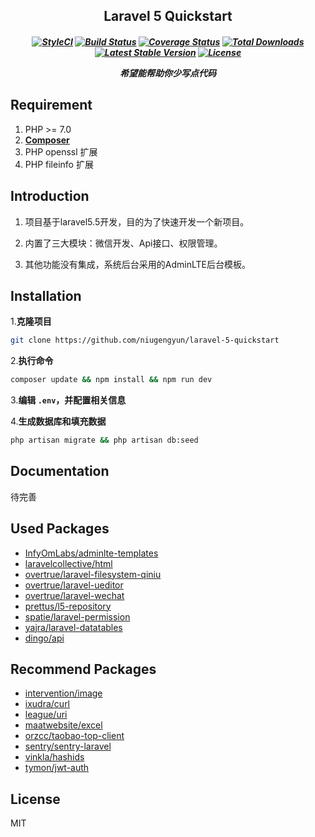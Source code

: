 <h2 align="center">Laravel 5 Quickstart<h5>
<p align="center">
<a href="https://styleci.io/repos/109128127"><img src="https://styleci.io/repos/109128127/shield?branch=master" alt="StyleCI"></a>
<a href="https://travis-ci.org/niugengyun/laravel-5-quickstart"><img src="https://travis-ci.org/niugengyun/laravel-5-quickstart.svg?branch=master" alt="Build Status"></a>
<a href='https://coveralls.io/github/niugengyun/laravel-5-quickstart?branch=master'><img src='https://coveralls.io/repos/github/niugengyun/laravel-5-quickstart/badge.svg?branch=master' alt='Coverage Status' /></a>
<a href="https://packagist.org/packages/niugengyun/laravel-5-quickstart"><img src="https://poser.pugx.org/niugengyun/laravel-5-quickstart/d/total.svg" alt="Total Downloads"></a>
<a href="https://packagist.org/packages/niugengyun/laravel-5-quickstart"><img src="https://poser.pugx.org/niugengyun/laravel-5-quickstart/v/stable.svg" alt="Latest Stable Version"></a>
<a href="https://packagist.org/packages/niugengyun/laravel-5-quickstart"><img src="https://poser.pugx.org/niugengyun/laravel-5-quickstart/license.svg" alt="License"></a>
</p>

<p align="center">
    <b>希望能帮助你少写点代码</b>
</p>

## Requirement

1. PHP >= 7.0
2. **[Composer](https://getcomposer.org/)**
3. PHP openssl 扩展
4. PHP fileinfo 扩展

## Introduction

1. 项目基于laravel5.5开发，目的为了快速开发一个新项目。

2. 内置了三大模块：微信开发、Api接口、权限管理。

3. 其他功能没有集成，系统后台采用的AdminLTE后台模板。



## Installation

1.**克隆项目**

```bash
git clone https://github.com/niugengyun/laravel-5-quickstart
```

2.**执行命令**

```bash
composer update && npm install && npm run dev
```

3.**编辑 `.env`，并配置相关信息**

4.**生成数据库和填充数据**

```bash
php artisan migrate && php artisan db:seed
```

## Documentation

待完善

## Used Packages

- [InfyOmLabs/adminlte-templates](https://github.com/InfyOmLabs/adminlte-templates)
- [laravelcollective/html](https://github.com/LaravelCollective/html)
- [overtrue/laravel-filesystem-qiniu](https://github.com/overtrue/laravel-filesystem-qiniu)
- [overtrue/laravel-ueditor](https://github.com/overtrue/laravel-ueditor)
- [overtrue/laravel-wechat](https://github.com/overtrue/laravel-wechat)
- [prettus/l5-repository](https://github.com/andersao/l5-repository)
- [spatie/laravel-permission](https://github.com/spatie/laravel-permission)
- [yajra/laravel-datatables](https://github.com/yajra/laravel-datatables)
- [dingo/api](https://github.com/dingo/api)


## Recommend Packages

- [intervention/image](https://github.com/Intervention/image)
- [ixudra/curl](https://github.com/ixudra/curl)
- [league/uri](https://github.com/thephpleague/uri)
- [maatwebsite/excel](https://github.com/Maatwebsite/Laravel-Excel)
- [orzcc/taobao-top-client](https://github.com/orzcc/taobao-top-client)
- [sentry/sentry-laravel](https://github.com/getsentry/sentry-laravel)
- [vinkla/hashids](https://github.com/vinkla/laravel-hashids)
- [tymon/jwt-auth](https://github.com/tymondesigns/jwt-auth)


## License

MIT